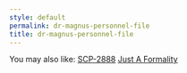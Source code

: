 ```yaml
---
style: default
permalink: dr-magnus-personnel-file
title: dr-magnus-personnel-file
---
```

You may also like:
[SCP-2888](http://scp-wiki.net/scp-2888)
[Just A Formality](http://scp-wiki.net/just-a-formality)